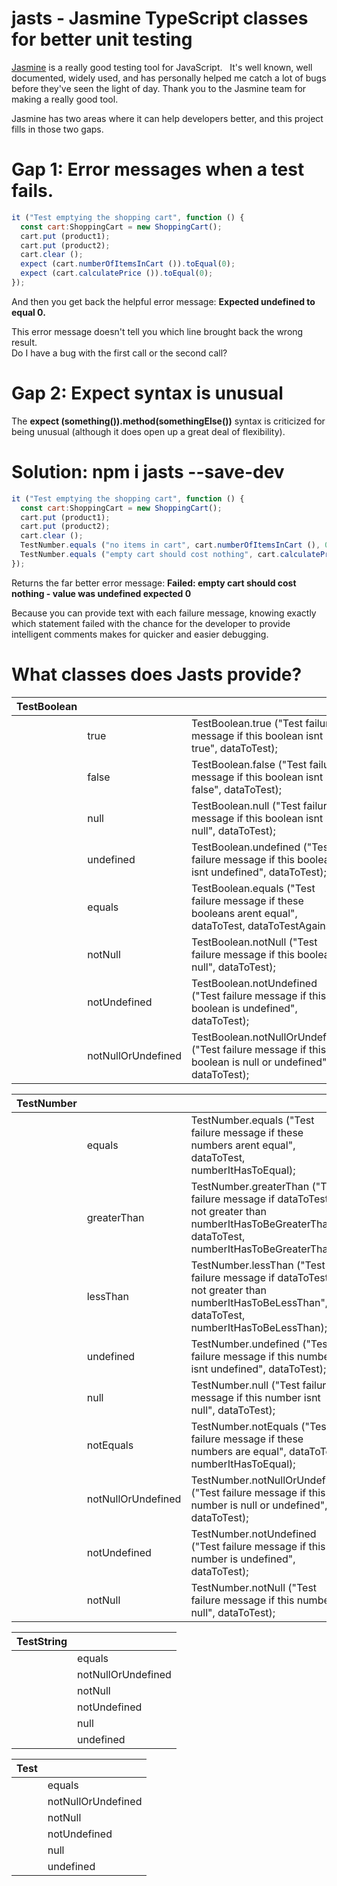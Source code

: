 # jasts - Jasmine TypeScript classes for better unit testing

[Jasmine](https://jasmine.github.io/) is a really good testing tool for JavaScript.   It's well known, well documented, widely used, and has personally helped me catch a lot of bugs before they've seen the light of day.   Thank you to the Jasmine team for making a really good tool.

Jasmine has two areas where it can help developers better, and this project fills in those two gaps.

# Gap 1: Error messages when a test fails.

```javascript
it ("Test emptying the shopping cart", function () {
  const cart:ShoppingCart = new ShoppingCart();
  cart.put (product1);
  cart.put (product2);
  cart.clear ();
  expect (cart.numberOfItemsInCart ()).toEqual(0);
  expect (cart.calculatePrice ()).toEqual(0);
});
```

And then you get back the helpful error message:
**Expected undefined to equal 0.**

This error message doesn't tell you which line brought back the wrong result.   
Do I have a bug with the first call or the second call?

# Gap 2: Expect syntax is unusual

The **expect (something()).method(somethingElse())** syntax is criticized for being unusual (although it does open up a great deal of flexibility).

# Solution: npm i jasts --save-dev
```javascript
it ("Test emptying the shopping cart", function () {
  const cart:ShoppingCart = new ShoppingCart();
  cart.put (product1);
  cart.put (product2);
  cart.clear ();
  TestNumber.equals ("no items in cart", cart.numberOfItemsInCart (), 0);
  TestNumber.equals ("empty cart should cost nothing", cart.calculatePrice (), 0);
});
```

Returns the far better error message:  **Failed: empty cart should cost nothing - value was undefined expected 0**

Because you can provide text with each failure message, knowing exactly which statement failed with the chance for the developer to provide intelligent comments makes for quicker and easier debugging.

# What classes does Jasts provide?

<table class="methods" border="0" cellpadding="3" cellspacing="0" summary="Class Summary table, listing classes, and an explanation">
  <tr>
    <th class="colFirst" scope="col">TestBoolean</th>
    <th scope="col">&nbsp;</th>
    <th class="colLast" scope="col">&nbsp;</th>
  </tr>
  <tbody>
  <tr class="altColor">
    <td class="colFirst">&nbsp;</td>
    <td>true</td>
    <td class="colLast">TestBoolean.true ("Test failure message if this boolean isnt true", dataToTest);</td>
  </tr>
  <tr class="altColor">
    <td class="colFirst">&nbsp;</td>
    <td>false</td>
    <td class="colLast">TestBoolean.false ("Test failure message if this boolean isnt false", dataToTest);</td>
  </tr>
  <tr class="altColor">
    <td class="colFirst">&nbsp;</td>
    <td>null</td>
    <td class="colLast">TestBoolean.null ("Test failure message if this boolean isnt null", dataToTest);</td>
  </tr>
  <tr class="altColor">
    <td class="colFirst">&nbsp;</td>
    <td>undefined</td>
    <td class="colLast">TestBoolean.undefined ("Test failure message if this boolean isnt undefined", dataToTest);</td>
  </tr>
    <tr class="altColor">
      <td class="colFirst">&nbsp;</td>
      <td>equals</td>
      <td class="colLast">TestBoolean.equals ("Test failure message if these booleans arent equal", dataToTest, dataToTestAgainst);</td>
    </tr>
    <tr class="altColor">
      <td class="colFirst">&nbsp;</td>
      <td>notNull</td>
      <td class="colLast">TestBoolean.notNull ("Test failure message if this boolean is null", dataToTest);</td>
    </tr>
    <tr class="altColor">
      <td class="colFirst">&nbsp;</td>
      <td>notUndefined</td>
      <td class="colLast">TestBoolean.notUndefined ("Test failure message if this boolean is undefined", dataToTest);</td>
    </tr>
    <tr class="altColor">
      <td class="colFirst">&nbsp;</td>
      <td>notNullOrUndefined</td>
      <td class="colLast">TestBoolean.notNullOrUndefined ("Test failure message if this boolean is null or undefined", dataToTest);</td>
    </tr>
  </tbody>
</table>

<table class="methods" border="0" cellpadding="3" cellspacing="0" summary="Class Summary table, listing classes, and an explanation">
  <tr>
    <th class="colFirst" scope="col">TestNumber</th>
    <th scope="col">&nbsp;</th>
    <th class="colLast" scope="col">&nbsp;</th>
  </tr>
  <tbody>
    <tr class="altColor">
      <td class="colFirst">&nbsp;</td>
      <td>equals</td>
      <td class="colLast">TestNumber.equals ("Test failure message if these numbers arent equal", dataToTest, numberItHasToEqual);</td>
    </tr>
    <tr class="altColor">
      <td class="colFirst">&nbsp;</td>
      <td>greaterThan</td>
      <td class="colLast">TestNumber.greaterThan ("Test failure message if dataToTest is not greater than numberItHasToBeGreaterThan", dataToTest, numberItHasToBeGreaterThan);</td>
    </tr>
    <tr class="altColor">
      <td class="colFirst">&nbsp;</td>
      <td>lessThan</td>
      <td class="colLast">TestNumber.lessThan ("Test failure message if dataToTest is not greater than numberItHasToBeLessThan", dataToTest, numberItHasToBeLessThan);</td>
    </tr>
    <tr class="altColor">
      <td class="colFirst">&nbsp;</td>
      <td>undefined</td>
      <td class="colLast">TestNumber.undefined ("Test failure message if this number isnt undefined", dataToTest);</td>
    </tr>
    <tr class="altColor">
      <td class="colFirst">&nbsp;</td>
      <td>null</td>
      <td class="colLast">TestNumber.null ("Test failure message if this number isnt null", dataToTest);</td>
    </tr>
    <tr class="altColor">
      <td class="colFirst">&nbsp;</td>
      <td>notEquals</td>
      <td class="colLast">TestNumber.notEquals ("Test failure message if these numbers are equal", dataToTest, numberItHasToEqual);</td>
    </tr>
    <tr class="altColor">
      <td class="colFirst">&nbsp;</td>
      <td>notNullOrUndefined</td>
      <td class="colLast">TestNumber.notNullOrUndefined ("Test failure message if this number is null or undefined", dataToTest);</td>
    </tr>
    <tr class="altColor">
      <td class="colFirst">&nbsp;</td>
      <td>notUndefined</td>
      <td class="colLast">TestNumber.notUndefined ("Test failure message if this number is undefined", dataToTest);</td>
    </tr>
    <tr class="altColor">
      <td class="colFirst">&nbsp;</td>
      <td>notNull</td>
      <td class="colLast">TestNumber.notNull ("Test failure message if this number is null", dataToTest);</td>
    </tr>
  </tbody>
</table>

<table class="methods" border="0" cellpadding="3" cellspacing="0" summary="Class Summary table, listing classes, and an explanation">
  <tr>
    <th class="colFirst" scope="col">TestString</th>
    <th class="colLast" scope="col">&nbsp;</th>
  </tr>
  <tbody>
    <tr class="altColor">
      <td class="colFirst">&nbsp;</td>
      <td class="colLast">equals</td>
    </tr>
    <tr class="altColor">
      <td class="colFirst">&nbsp;</td>
      <td class="colLast">notNullOrUndefined</td>
    </tr>
    <tr class="altColor">
      <td class="colFirst">&nbsp;</td>
      <td class="colLast">notNull</td>
    </tr>
    <tr class="altColor">
      <td class="colFirst">&nbsp;</td>
      <td class="colLast">notUndefined</td>
    </tr>
    <tr class="altColor">
      <td class="colFirst">&nbsp;</td>
      <td class="colLast">null</td>
    </tr>
    <tr class="altColor">
      <td class="colFirst">&nbsp;</td>
      <td class="colLast">undefined</td>
    </tr>
  </tbody>
</table>

<table class="methods" border="0" cellpadding="3" cellspacing="0" summary="Class Summary table, listing classes, and an explanation">
  <tr>
    <th class="colFirst" scope="col">Test</th>
    <th class="colLast" scope="col">&nbsp;</th>
  </tr>
  <tbody>
    <tr class="altColor">
      <td class="colFirst">&nbsp;</td>
      <td class="colLast">equals</td>
    </tr>
    <tr class="altColor">
      <td class="colFirst">&nbsp;</td>
      <td class="colLast">notNullOrUndefined</td>
    </tr>
    <tr class="altColor">
      <td class="colFirst">&nbsp;</td>
      <td class="colLast">notNull</td>
    </tr>
    <tr class="altColor">
      <td class="colFirst">&nbsp;</td>
      <td class="colLast">notUndefined</td>
    </tr>
    <tr class="altColor">
      <td class="colFirst">&nbsp;</td>
      <td class="colLast">null</td>
    </tr>
    <tr class="altColor">
      <td class="colFirst">&nbsp;</td>
      <td class="colLast">undefined</td>
    </tr>
  </tbody>
</table>
